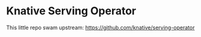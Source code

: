 
# Knative Serving Operator

This little repo swam upstream: <https://github.com/knative/serving-operator>
